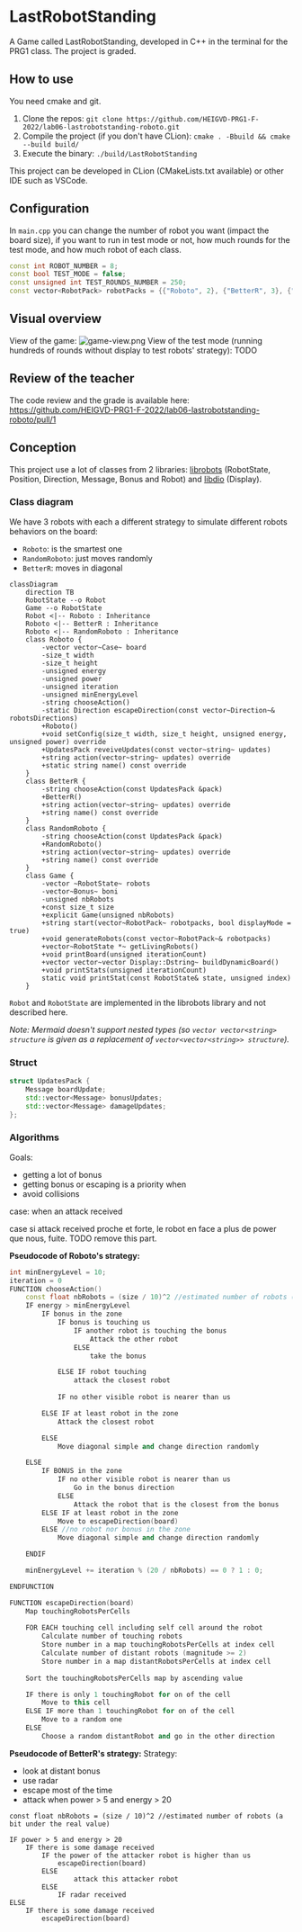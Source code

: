 # LastRobotStanding
A Game called LastRobotStanding, developed in C++ in the terminal for the PRG1 class. The project is graded.

## How to use
You need cmake and git.
1. Clone the repos: `git clone https://github.com/HEIGVD-PRG1-F-2022/lab06-lastrobotstanding-roboto.git`
1. Compile the project (if you don't have CLion): `cmake . -Bbuild && cmake --build build/`
1. Execute the binary: `./build/LastRobotStanding`

This project can be developed in CLion (CMakeLists.txt available) or other IDE such as VSCode.

## Configuration
In `main.cpp` you can change the number of robot you want (impact the board size), if you want to run in test mode or not, how much rounds for the test mode, and how much robot of each class.
```cpp
const int ROBOT_NUMBER = 8;
const bool TEST_MODE = false;
const unsigned int TEST_ROUNDS_NUMBER = 250;
const vector<RobotPack> robotPacks = {{"Roboto", 2}, {"BetterR", 3}, {"RandomRoboto", 3}};
```

## Visual overview
View of the game:
![game-view.png](imgs/game-view.png)
View of the test mode (running hundreds of rounds without display to test robots' strategy):
TODO

## Review of the teacher
The code review and the grade is available here: https://github.com/HEIGVD-PRG1-F-2022/lab06-lastrobotstanding-roboto/pull/1

## Conception
This project use a lot of classes from 2 libraries: [librobots](https://github.com/HEIGVD-PRG1-F-2022/librobots) (RobotState, Position, Direction, Message, Bonus and Robot) and [libdio](https://github.com/HEIGVD-PRG1-F-2022/libdio) (Display).

### Class diagram
We have 3 robots with each a different strategy to simulate different robots behaviors on the board:
- `Roboto`: is the smartest one
- `RandomRoboto`: just moves randomly
- `BetterR`: moves in diagonal

```mermaid
classDiagram
	direction TB
	RobotState --o Robot
	Game --o RobotState
	Robot <|-- Roboto : Inheritance
	Roboto <|-- BetterR : Inheritance
	Roboto <|-- RandomRoboto : Inheritance
	class Roboto {
		-vector vector~Case~ board
		-size_t width
		-size_t height
		-unsigned energy
		-unsigned power
		-unsigned iteration
		-unsigned minEnergyLevel
		-string chooseAction()
		-static Direction escapeDirection(const vector~Direction~& robotsDirections)
		+Roboto()
		+void setConfig(size_t width, size_t height, unsigned energy, unsigned power) override
		+UpdatesPack reveiveUpdates(const vector~string~ updates)
		+string action(vector~string~ updates) override
		+static string name() const override
	}
	class BetterR {
	    -string chooseAction(const UpdatesPack &pack)
	    +BetterR()
	    +string action(vector~string~ updates) override
	    +string name() const override
	}
	class RandomRoboto {
	    -string chooseAction(const UpdatesPack &pack)
	    +RandomRoboto()
	    +string action(vector~string~ updates) override
	    +string name() const override
	}
	class Game {
		-vector ~RobotState~ robots
		-vector~Bonus~ boni
		-unsigned nbRobots
		+const size_t size
		+explicit Game(unsigned nbRobots)
		+string start(vector~RobotPack~ robotpacks, bool displayMode = true)
		+void generateRobots(const vector~RobotPack~& robotpacks)
		+vector~RobotState *~ getLivingRobots()
		+void printBoard(unsigned iterationCount)
		+vector vector~vector Display::Dstring~ buildDynamicBoard()
		+void printStats(unsigned iterationCount)
		static void printStat(const RobotState& state, unsigned index)
	}
```
`Robot` and `RobotState` are implemented in the librobots library and not described here.

*Note: Mermaid doesn't support nested types (so `vector vector<string> structure` is given as a replacement of `vector<vector<string>> structure`).*

### Struct
```cpp
struct UpdatesPack {
    Message boardUpdate;
    std::vector<Message> bonusUpdates;
    std::vector<Message> damageUpdates;
};
```

### Algorithms

Goals:
- getting a lot of bonus
- getting bonus or escaping is a priority when
- avoid collisions

case: when an attack received

case si attack received proche et forte, le robot en face a plus de power que nous, fuite.
TODO remove this part.


**Pseudocode of Roboto's strategy:**
```cpp
int minEnergyLevel = 10;
iteration = 0
FUNCTION chooseAction()
	const float nbRobots = (size / 10)^2 //estimated number of robots (a bit under the real value)
	IF energy > minEnergyLevel 
		IF bonus in the zone
			IF bonus is touching us
				IF another robot is touching the bonus
					Attack the other robot
				ELSE
					take the bonus

			ELSE IF robot touching
				attack the closest robot
			
			IF no other visible robot is nearer than us

		ELSE IF at least robot in the zone
			Attack the closest robot

		ELSE
			Move diagonal simple and change direction randomly

	ELSE
		IF BONUS in the zone
			IF no other visible robot is nearer than us
				Go in the bonus direction
			ELSE
				Attack the robot that is the closest from the bonus
		ELSE IF at least robot in the zone
			Move to escapeDirection(board)
		ELSE //no robot nor bonus in the zone
			Move diagonal simple and change direction randomly

	ENDIF

	minEnergyLevel += iteration % (20 / nbRobots) == 0 ? 1 : 0;

ENDFUNCTION

FUNCTION escapeDirection(board)
	Map touchingRobotsPerCells
	
	FOR EACH touching cell including self cell around the robot
		Calculate number of touching robots
		Store number in a map touchingRobotsPerCells at index cell
		Calculate number of distant robots (magnitude >= 2)
		Store number in a map distantRobotsPerCells at index cell
	
	Sort the touchingRobotsPerCells map by ascending value

	IF there is only 1 touchingRobot for on of the cell
		Move to this cell
	ELSE IF more than 1 touchingRobot for on of the cell
		Move to a random one
	ELSE
		Choose a random distantRobot and go in the other direction

```

**Pseudocode of BetterR's strategy:**
Strategy:
- look at distant bonus
- use radar
- escape most of the time
- attack when power > 5 and energy > 20

```
const float nbRobots = (size / 10)^2 //estimated number of robots (a bit under the real value)

IF power > 5 and energy > 20
	IF there is some damage received
		IF the power of the attacker robot is higher than us
			escapeDirection(board)
		ELSE
				attack this attacker robot 
		ELSE 
			IF radar received
ELSE
	IF there is some damage received
		escapeDirection(board)
		
```